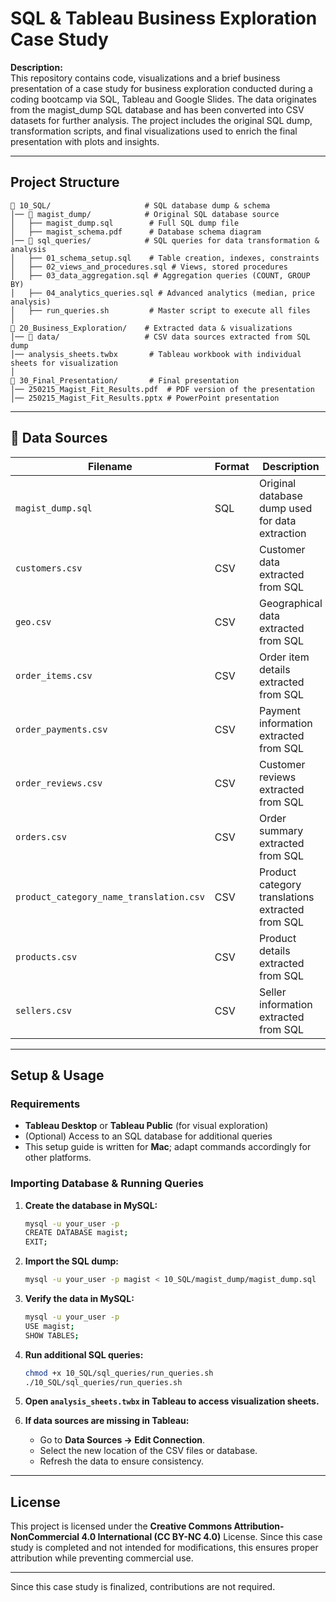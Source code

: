 # SQL & Tableau Business Exploration Case Study

**Description:**  
This repository contains code, visualizations and a brief business presentation of a case study for business exploration conducted during a coding bootcamp via SQL, Tableau and Google Slides. The data originates from the magist_dump SQL database and has been converted into CSV datasets for further analysis. The project includes the original SQL dump, transformation scripts, and final visualizations used to enrich the final presentation with plots and insights.

---

## Project Structure

```
📂 10_SQL/                     # SQL database dump & schema
│── 📁 magist_dump/            # Original SQL database source
│   ├── magist_dump.sql        # Full SQL dump file
│   ├── magist_schema.pdf      # Database schema diagram
│── 📁 sql_queries/            # SQL queries for data transformation & analysis
│   ├── 01_schema_setup.sql    # Table creation, indexes, constraints
│   ├── 02_views_and_procedures.sql # Views, stored procedures
│   ├── 03_data_aggregation.sql # Aggregation queries (COUNT, GROUP BY)
│   ├── 04_analytics_queries.sql # Advanced analytics (median, price analysis)
│   ├── run_queries.sh         # Master script to execute all files
│
📂 20_Business_Exploration/    # Extracted data & visualizations
│── 📁 data/                   # CSV data sources extracted from SQL dump
│── analysis_sheets.twbx       # Tableau workbook with individual sheets for visualization
│
📂 30_Final_Presentation/       # Final presentation
│── 250215_Magist_Fit_Results.pdf  # PDF version of the presentation
│── 250215_Magist_Fit_Results.pptx # PowerPoint presentation
```

---

## 📂 Data Sources

| Filename                            | Format  | Description                                  |
| ------------------------------------ | ------- | -------------------------------------------- |
| `magist_dump.sql`                    | SQL     | Original database dump used for data extraction  |
| `customers.csv`                      | CSV     | Customer data extracted from SQL                 |
| `geo.csv`                            | CSV     | Geographical data extracted from SQL             |
| `order_items.csv`                    | CSV     | Order item details extracted from SQL            |
| `order_payments.csv`                 | CSV     | Payment information extracted from SQL           |
| `order_reviews.csv`                  | CSV     | Customer reviews extracted from SQL              |
| `orders.csv`                         | CSV     | Order summary extracted from SQL                 |
| `product_category_name_translation.csv` | CSV | Product category translations extracted from SQL |
| `products.csv`                       | CSV     | Product details extracted from SQL               |
| `sellers.csv`                        | CSV     | Seller information extracted from SQL            |

---

## Setup & Usage

### Requirements

- **Tableau Desktop** or **Tableau Public** (for visual exploration)
- (Optional) Access to an SQL database for additional queries
- This setup guide is written for **Mac**; adapt commands accordingly for other platforms.

### Importing Database & Running Queries

1. **Create the database in MySQL:**
   ```sh
   mysql -u your_user -p
   CREATE DATABASE magist;
   EXIT;
   ```

2. **Import the SQL dump:**
   ```sh
   mysql -u your_user -p magist < 10_SQL/magist_dump/magist_dump.sql
   ```

3. **Verify the data in MySQL:**
   ```sh
   mysql -u your_user -p
   USE magist;
   SHOW TABLES;
   ```

4. **Run additional SQL queries:**
   ```sh
   chmod +x 10_SQL/sql_queries/run_queries.sh
   ./10_SQL/sql_queries/run_queries.sh
   ```

5. **Open `analysis_sheets.twbx` in Tableau to access visualization sheets.**

6. **If data sources are missing in Tableau:**
   - Go to **Data Sources → Edit Connection**.
   - Select the new location of the CSV files or database.
   - Refresh the data to ensure consistency.

---

## License

This project is licensed under the **Creative Commons Attribution-NonCommercial 4.0 International (CC BY-NC 4.0)** License. Since this case study is completed and not intended for modifications, this ensures proper attribution while preventing commercial use.

---

Since this case study is finalized, contributions are not required.

